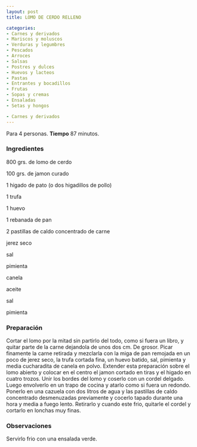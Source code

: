 ```yaml
---
layout: post
title: LOMO DE CERDO RELLENO

categories:
- Carnes y derivados
- Mariscos y moluscos
- Verduras y legumbres
- Pescados
- Arroces
- Salsas
- Postres y dulces
- Huevos y lacteos
- Pastas
- Entrantes y bocadillos
- Frutas
- Sopas y cremas
- Ensaladas
- Setas y hongos

- Carnes y derivados
---
```

Para 4 personas.
<b>Tiempo</b> 87 minutos.

<h3>Ingredientes</h3>

800 grs. de lomo de cerdo

100 grs. de jamon curado

1 higado de pato (o dos higadillos de pollo)

1 trufa

1 huevo

1 rebanada de pan

2 pastillas de caldo concentrado de carne

jerez seco

sal

pimienta

canela

aceite

sal

pimienta

<h3>Preparación</h3>

Cortar el lomo por la mitad sin partirlo del todo, como si fuera un libro, y quitar parte de la carne dejandola de unos dos cm. De grosor. Picar finamente la carne retirada y mezclarla con la miga de pan remojada en un poco de jerez seco, la trufa cortada fina, un huevo batido, sal, pimienta y media cucharadita de canela en polvo. Extender esta preparación sobre el lomo abierto y colocar en el centro el jamon cortado en tiras y el higado en cuatro trozos. Unir los bordes del lomo y coserlo con un cordel delgado. Luego envolverlo en un trapo de cocina y atarlo como si fuera un redondo. Ponerlo en una cazuela con dos litros de agua y las pastillas de caldo concentrado desmenuzadas previamente y cocerlo tapado durante una hora y media a fuego lento. Retirarlo y cuando este frio, quitarle el cordel y cortarlo en lonchas muy finas.

<h3>Observaciones</h3>

Servirlo frio con una ensalada verde.


